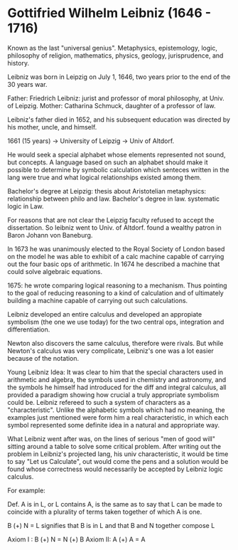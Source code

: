 # Gottifried Wilhelm Leibniz (1646 - 1716)

Known as the last "universal genius". Metaphysics, epistemology, logic, philosophy of religion,
mathematics, physics, geology, jurisprudence, and history.

Leibniz was born in Leipzig on July 1, 1646, two years prior to the end of the 30 years war.

Father: Friedrich Leibniz: jurist and professor of moral philosophy,
at Univ. of Leipzig.
Mother: Catharina Schmuck, daughter of a professor of law.

Leibniz's father died in 1652, and his subsequent education was directed by
his mother, uncle, and himself.

1661 (15 years) -> University of Leipzig -> Univ of Altdorf.

He would seek a special alphabet whose elements represented not sound, but
concepts. A language based on such an alphabet should make it
possible to determine by symbolic calculation which senteces written in the lang
were true and what logical relationships existed 
among them.

Bachelor's degree at Leipzig: thesis about Aristotelian metaphysics: relationship between philo and law.
Bachelor's degree in law. systematic logic in Law.

For reasons that are not clear the Leipzig faculty refused
to accept the dissertation. So leibniz went to Univ. of Altdorf.
found a wealthy patron in Baron Johann von Baneburg.

In 1673 he was unanimously elected to the Royal Society of
London based on the model he was able to exhibit of a calc machine
capable of carrying out the four basic ops of arithmetic.
In 1674 he described a machine that could solve algebraic equations.

1675: he wrote comparing logical reasoning to a mechanism. Thus
pointing to the goal of reducing reasoning to a kind of
calculation and of ultimately building a machine capable
of carrying out such calculations.

Leibniz developed an entire calculus and developed an appropiate symbolism
(the one we use today) for the two central ops, integration and differentiation.

Newton also discovers the same calculus, therefore were rivals. But while
Newton's calculus was very complicate, Leibniz's one was a lot easier because
of the notation.

Young Leibniz Idea: It was clear to him that the special characters
used in arithmetic and algebra, the symbols used in chemistry and astronomy,
and the symbols he himself had introduced for the diff and integral calculus, all provided
a paradigm showing how crucial a truly appropriate symbolism could be.
Leibniz refereed to such a system of characters as a "characteristic". 
Unlike the alphabetic symbols which had no meaning, the examples
just mentioned were form him a real characteristic,
in which each symbol represented some definite idea in a natural
and appropriate way.

What Leibniz went after was, on the lines of serious "men of good will"
sitting around a table to solve some critical problem. After writing
out the problem in Leibniz's projected lang, his univ characteristic,
it would be time to say "Let us Calculate", out would come the pens
and a solution would be found whose correctness would necessarily be accepted
by Leibniz logic calculus.

For example:

Def. A is in L, or L contains A, is the same as to say that
L can be made to coincide with a plurality of terms
taken together of which A is one.

B (+) N = L  signifies that B is in L and that B and N together compose L

Axiom I : B (+) N = N (+) B
Axiom II: A (+) A = A
